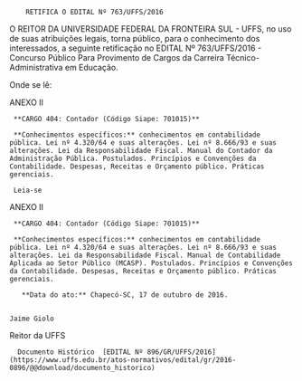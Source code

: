         RETIFICA O EDITAL Nº 763/UFFS/2016  

O REITOR DA UNIVERSIDADE FEDERAL DA FRONTEIRA SUL - UFFS, no uso de suas atribuições legais, torna público, para o conhecimento dos interessados, a seguinte retificação no EDITAL Nº 763/UFFS/2016 - Concurso Público Para Provimento de Cargos da Carreira Técnico-Administrativa em Educação.

 Onde se lê:

 ANEXO II

     **CARGO 404: Contador (Código Siape: 701015)**

     **Conhecimentos específicos:** conhecimentos em contabilidade pública. Lei nº 4.320/64 e suas alterações. Lei nº 8.666/93 e suas alterações. Lei da Responsabilidade Fiscal. Manual do Contador da Administração Pública. Postulados. Princípios e Convenções da Contabilidade. Despesas, Receitas e Orçamento público. Práticas gerenciais.

     Leia-se

 ANEXO II

     **CARGO 404: Contador (Código Siape: 701015)**

     **Conhecimentos específicos:** conhecimentos em contabilidade pública. Lei nº 4.320/64 e suas alterações. Lei nº 8.666/93 e suas alterações. Lei da Responsabilidade Fiscal. Manual de Contabilidade Aplicada ao Setor Público (MCASP). Postulados. Princípios e Convenções da Contabilidade. Despesas, Receitas e Orçamento público. Práticas gerenciais.

       **Data do ato:** Chapecó-SC, 17 de outubro de 2016.   
 

    Jaime Giolo   
 Reitor da UFFS 

      Documento Histórico  [EDITAL Nº 896/GR/UFFS/2016](https://www.uffs.edu.br/atos-normativos/edital/gr/2016-0896/@@download/documento_historico)     
      